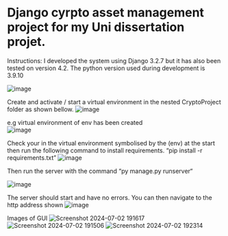 # Django cyrpto asset management project for my Uni dissertation projet. 


Instructions: 
I developed the system using Django 3.2.7 but it has also been tested on version 4.2.
The python version used during development is 3.9.10

![image](https://user-images.githubusercontent.com/40778852/235377868-85654b87-e132-4f3f-b943-7d7fe707b83b.png)


Create and activate / start a virtual environment in the nested CryptoProject folder as shown bellow. 
 ![image](https://user-images.githubusercontent.com/40778852/235377873-0ed43a30-3137-4d60-9f67-484a92c0a3ad.png)

 
e.g virtual environment of env has been created  
![image](https://user-images.githubusercontent.com/40778852/235377876-dd6ddc49-4a29-4beb-b47c-03b19cf6c029.png)

Check your in the virtual environment symbolised by the (env) at the start then run the following command to install requirements. “pip install -r requirements.txt”
 ![image](https://user-images.githubusercontent.com/40778852/235377878-4f1a65db-3d88-4776-9eaa-a0738b021498.png)

Then run the server with the command “py manage.py runserver“
 
![image](https://user-images.githubusercontent.com/40778852/235377880-7c61d6c2-2abe-48fa-a922-c97b4d0a7dec.png)

The server should start and have no errors. You can then navigate to the http address shown
![image](https://user-images.githubusercontent.com/40778852/235377918-84f70869-6fed-4a4d-8d84-0a0c3e731510.png)


Images of GUI 
![Screenshot 2024-07-02 191617](https://github.com/tomosheighway/cryptoProject/assets/40778852/571204be-e7ff-422e-ab99-27f624771921)
![Screenshot 2024-07-02 191506](https://github.com/tomosheighway/cryptoProject/assets/40778852/26813cf5-8642-4025-8a3e-42b9d4a00fad)
![Screenshot 2024-07-02 192314](https://github.com/tomosheighway/cryptoProject/assets/40778852/c827bc4e-08ae-4141-9ebd-5aea3c56f113)

